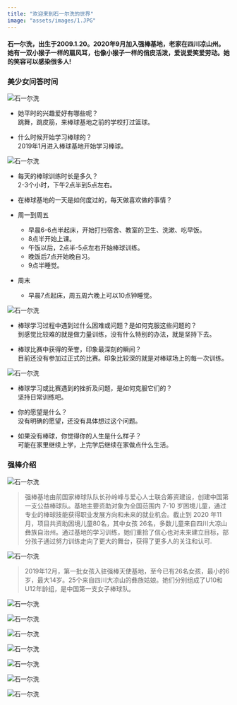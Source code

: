 ```yaml
---
title: "欢迎来到石一尔洗的世界"
image: "assets/images/1.JPG"
---
```

 

#### 石一尔洗，出生于2009.1.20。2020年9月加入强棒基地，老家在四川凉山州。她有一双小猴子一样的扇风耳，也像小猴子一样的俏皮活泼，爱说爱笑爱劳动。她的笑容可以感染很多人!  


### 美少女问答时间  

![石一尔洗](https://tva1.sinaimg.cn/large/e6c9d24ely1gojtzqv1igj20k00dcaar.jpg)
* 她平时的兴趣爱好有哪些呢？  
    跳舞，跳皮筋，来棒球基地之前的学校打过篮球。  

* 什么时候开始学习棒球的？  
    2019年1月进入棒球基地开始学习棒球。  

![石一尔洗](https://tva1.sinaimg.cn/large/e6c9d24ely1goju3ooo1aj20k00dct9n.jpg)
* 每天的棒球训练时长是多久？  
    2-3个小时，下午2点半到5点左右。

* 在棒球基地的一天是如何度过的，每天做喜欢做的事情？  
* 周一到周五    
    * 早晨6-6点半起床，开始打扫宿舍、教室的卫生、洗漱、吃早饭。  
    * 8点半开始上课。  
    * 午饭以后，2点半-5点左右开始棒球训练。  
    * 晚饭后7点开始晚自习。  
    * 9点半睡觉。
* 周末  
    * 早晨7点起床，周五周六晚上可以10点钟睡觉。  

![石一尔洗](https://tva1.sinaimg.cn/large/e6c9d24ely1gojwxvzknwj21400u046e.jpg) 


* 棒球学习过程中遇到过什么困难或问题？是如何克服这些问题的？  
    到感觉比较难的就是做力量训练，没有什么特别的办法，就是坚持下去。  

* 棒球比赛中获得的荣誉，印象最深刻的瞬间？  
    目前还没有参加过正式的比赛。印象比较深的就是对棒球场上的每一次训练。  


![石一尔洗](https://tva1.sinaimg.cn/large/e6c9d24ely1gojwyk7d4bj21400u0wk2.jpg)  


* 棒球学习或比赛遇到的挫折及问题，是如何克服它们的？  
    坚持日常训练吧。  

* 你的愿望是什么？  
    没有明确的愿望，还没有具体想过这个问题。  

* 如果没有棒球，你觉得你的人生是什么样子？  
    可能在家里继续上学，上完学后继续在家做点什么生活。


### 强棒介绍  

![石一尔洗](https://tva1.sinaimg.cn/large/e6c9d24ely1gojx9qsm2nj20p40hijwl.jpg)

> 强棒基地由前国家棒球队队长孙岭峰与爱心人士联合筹资建设，创建中国第一支公益棒球队。基地主要资助对象为全国范围内 7-10 岁困境儿童，通过专业的棒球技能获得职业发展方向和未来的就业机会。截止到 2020 年11月，项目共资助困境儿童80名，其中女孩 26名，多数儿童来自四川大凉山彝族自治州。通过基地的学习训练，她们重拾了信心也对未来建立目标，部分孩子通过努力训练走向了更大的舞台，获得了更多人的关注和认可.  


![石一尔洗](https://tva1.sinaimg.cn/large/e6c9d24ely1gojxau4vesj20p80jsn39.jpg)
>2019年12月，第一批女孩入驻强棒天使基地，至今已有26名女孩，最小的6岁，最大14岁。25个来自四川大凉山的彝族姑娘。她们分别组成了U10和U12年龄组，是中国第一支女子棒球队。  

![石一尔洗](https://tva1.sinaimg.cn/large/e6c9d24ely1gojxba8krej20yy0f6n2v.jpg)  

![石一尔洗](https://tva1.sinaimg.cn/large/e6c9d24ely1gojxbqptwqj21020fy7a2.jpg)  

![石一尔洗](https://tva1.sinaimg.cn/large/e6c9d24ely1gojxccxsfkj20yy0q448l.jpg)   

![石一尔洗](https://tva1.sinaimg.cn/large/e6c9d24ely1gojxd3eyxdj21060fktcr.jpg)  

![石一尔洗](https://tva1.sinaimg.cn/large/e6c9d24ely1gojxdkx457j20y40pedp4.jpg)  

![石一尔洗](https://tva1.sinaimg.cn/large/e6c9d24ely1gojxe33a9uj20z40hcjzp.jpg)  

![石一尔洗](https://tva1.sinaimg.cn/large/e6c9d24ely1gojxehtxj4j20za0le7ca.jpg) 

